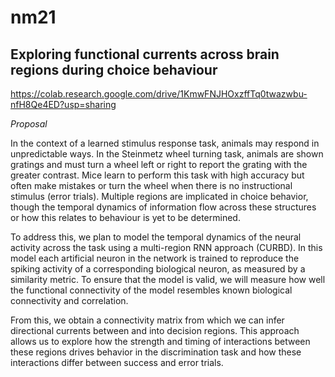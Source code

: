 # nm21

## Exploring functional currents across brain regions during choice behaviour

https://colab.research.google.com/drive/1KmwFNJHOxzffTq0twazwbu-nfH8Qe4ED?usp=sharing

*Proposal*

In the context of a learned stimulus response task, animals may respond in unpredictable ways. In the Steinmetz wheel turning task, animals are shown gratings and must turn a wheel left or right to report the grating with the greater contrast. Mice learn to perform this task with high accuracy but often make mistakes or turn the wheel when there is no instructional stimulus (error trials). Multiple regions are implicated in choice behavior, though the temporal dynamics of information flow across these structures or how this relates to behaviour is yet to be determined.

To address this, we plan to model the temporal dynamics of the neural activity across the task using a multi-region RNN approach (CURBD). In this model each artificial neuron in the network is trained to reproduce the spiking activity of a corresponding biological neuron, as measured by a similarity metric. To ensure that the model is valid, we will measure how well the functional connectivity of the model resembles known biological connectivity and correlation.

From this, we obtain a connectivity matrix from which we can infer directional currents between  and into decision regions. This approach allows us to explore how the strength and timing of interactions between these regions drives behavior in the discrimination task and how these interactions differ between success and error trials.
